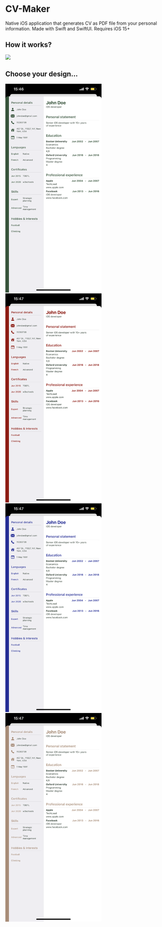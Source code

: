 # CV-Maker
Native iOS application that generates CV as PDF file from your personal information. Made with Swift and SwiftUI. Requires iOS 15+

## How it works?

<div><img src="screenshots/v1.gif" width=300></div>


## Choose your design...


<div>

<img src="screenshots/d1.PNG" width=300>
<img src="screenshots/d2.PNG" width=300>
<img src="screenshots/d3.PNG" width=300>
<img src="screenshots/d4.PNG" width=300>
  
</div>
